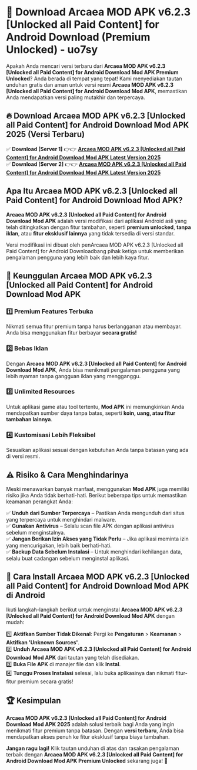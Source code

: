 # 🎯 Download Arcaea MOD APK v6.2.3 [Unlocked all Paid Content] for Android Download (Premium Unlocked) -  uo7sy

Apakah Anda mencari versi terbaru dari **Arcaea MOD APK v6.2.3 [Unlocked all Paid Content] for Android Download Mod APK Premium Unlocked**? Anda berada di tempat yang tepat! Kami menyediakan tautan unduhan gratis dan aman untuk versi resmi **Arcaea MOD APK v6.2.3 [Unlocked all Paid Content] for Android Download Mod APK**, memastikan Anda mendapatkan versi paling mutakhir dan terpercaya.

## 🔥 Download Arcaea MOD APK v6.2.3 [Unlocked all Paid Content] for Android Download Mod APK 2025 (Versi Terbaru)

✅ **Download [Server 1]** 👉👉 [**Arcaea MOD APK v6.2.3 [Unlocked all Paid Content] for Android Download Mod APK Latest Version 2025**](https://momento.my/?title=Arcaea_MOD_APK_v6.2.3_[Unlocked_all_Paid_Content]_for_Android_Download)  
✅ **Download [Server 2]** 👉👉 [**Arcaea MOD APK v6.2.3 [Unlocked all Paid Content] for Android Download Mod APK Latest Version 2025**](https://momento.my/?title=Arcaea_MOD_APK_v6.2.3_[Unlocked_all_Paid_Content]_for_Android_Download)  

## Apa Itu Arcaea MOD APK v6.2.3 [Unlocked all Paid Content] for Android Download Mod APK?

**Arcaea MOD APK v6.2.3 [Unlocked all Paid Content] for Android Download Mod APK** adalah versi modifikasi dari aplikasi Android asli yang telah ditingkatkan dengan fitur tambahan, seperti **premium unlocked**, **tanpa iklan**, atau **fitur eksklusif lainnya** yang tidak tersedia di versi standar.

Versi modifikasi ini dibuat oleh penArcaea MOD APK v6.2.3 [Unlocked all Paid Content] for Android Downloadbang pihak ketiga untuk memberikan pengalaman pengguna yang lebih baik dan lebih kaya fitur.

## 🎯 Keunggulan Arcaea MOD APK v6.2.3 [Unlocked all Paid Content] for Android Download Mod APK

### 1️⃣ Premium Features Terbuka
Nikmati semua fitur premium tanpa harus berlangganan atau membayar. Anda bisa menggunakan fitur berbayar **secara gratis!**

### 2️⃣ Bebas Iklan
Dengan **Arcaea MOD APK v6.2.3 [Unlocked all Paid Content] for Android Download Mod APK**, Anda bisa menikmati pengalaman pengguna yang lebih nyaman tanpa gangguan iklan yang mengganggu.

### 3️⃣ Unlimited Resources
Untuk aplikasi game atau tool tertentu, **Mod APK** ini memungkinkan Anda mendapatkan sumber daya tanpa batas, seperti **koin, uang, atau fitur tambahan lainnya**.

### 4️⃣ Kustomisasi Lebih Fleksibel
Sesuaikan aplikasi sesuai dengan kebutuhan Anda tanpa batasan yang ada di versi resmi.

## ⚠️ Risiko & Cara Menghindarinya

Meski menawarkan banyak manfaat, menggunakan **Mod APK** juga memiliki risiko jika Anda tidak berhati-hati. Berikut beberapa tips untuk memastikan keamanan perangkat Anda:

✅ **Unduh dari Sumber Terpercaya** – Pastikan Anda mengunduh dari situs yang terpercaya untuk menghindari malware.  
✅ **Gunakan Antivirus** – Selalu scan file APK dengan aplikasi antivirus sebelum menginstalnya.  
✅ **Jangan Berikan Izin Akses yang Tidak Perlu** – Jika aplikasi meminta izin yang mencurigakan, lebih baik berhati-hati.  
✅ **Backup Data Sebelum Instalasi** – Untuk menghindari kehilangan data, selalu buat cadangan sebelum menginstal aplikasi.

## 📌 Cara Install Arcaea MOD APK v6.2.3 [Unlocked all Paid Content] for Android Download Mod APK di Android

Ikuti langkah-langkah berikut untuk menginstal **Arcaea MOD APK v6.2.3 [Unlocked all Paid Content] for Android Download Mod APK** dengan mudah:

1️⃣ **Aktifkan Sumber Tidak Dikenal**: Pergi ke **Pengaturan** > **Keamanan** > **Aktifkan 'Unknown Sources'**.  
2️⃣ **Unduh Arcaea MOD APK v6.2.3 [Unlocked all Paid Content] for Android Download Mod APK** dari tautan yang telah disediakan.  
3️⃣ **Buka File APK** di manajer file dan klik **Instal**.  
4️⃣ **Tunggu Proses Instalasi** selesai, lalu buka aplikasinya dan nikmati fitur-fitur premium secara gratis!

## 🏆 Kesimpulan

**Arcaea MOD APK v6.2.3 [Unlocked all Paid Content] for Android Download Mod APK 2025** adalah solusi terbaik bagi Anda yang ingin menikmati fitur premium tanpa batasan. Dengan **versi terbaru**, Anda bisa mendapatkan akses penuh ke fitur eksklusif tanpa biaya tambahan.

**Jangan ragu lagi!** Klik tautan unduhan di atas dan rasakan pengalaman terbaik dengan **Arcaea MOD APK v6.2.3 [Unlocked all Paid Content] for Android Download Mod APK Premium Unlocked** sekarang juga! 🚀
